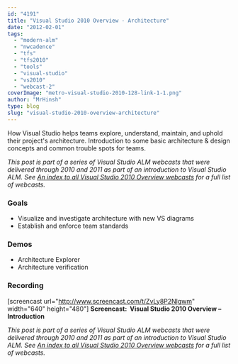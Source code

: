 ```yaml
---
id: "4191"
title: "Visual Studio 2010 Overview - Architecture"
date: "2012-02-01"
tags: 
  - "modern-alm"
  - "nwcadence"
  - "tfs"
  - "tfs2010"
  - "tools"
  - "visual-studio"
  - "vs2010"
  - "webcast-2"
coverImage: "metro-visual-studio-2010-128-link-1-1.png"
author: "MrHinsh"
type: blog
slug: "visual-studio-2010-overview-architecture"
---
```


How Visual Studio helps teams explore, understand, maintain, and uphold their project's architecture. Introduction to some basic architecture & design concepts and common trouble spots for teams.

_This post is part of a series of Visual Studio ALM webcasts that were delivered through 2010 and 2011 as part of an introduction to Visual Studio ALM. See [An index to all Visual Studio 2010 Overview webcasts](http://blog.hinshelwood.com/an-index-to-all-visual-studio-2010-overview-sessions/) for a full list of webcasts._

### Goals

- Visualize and investigate architecture with new VS diagrams
- Establish and enforce team standards

### Demos

- Architecture Explorer
- Architecture verification

### Recording

\[screencast url="http://www.screencast.com/t/ZvLy8P2Nlgwm" width="640" height="480"\] **Screencast:  Visual Studio 2010 Overview – Introduction**

_This post is part of a series of Visual Studio ALM webcasts that were delivered through 2010 and 2011 as part of an introduction to Visual Studio ALM. See [An index to all Visual Studio 2010 Overview webcasts](http://blog.hinshelwood.com/an-index-to-all-visual-studio-2010-overview-sessions/) for a full list of webcasts._


